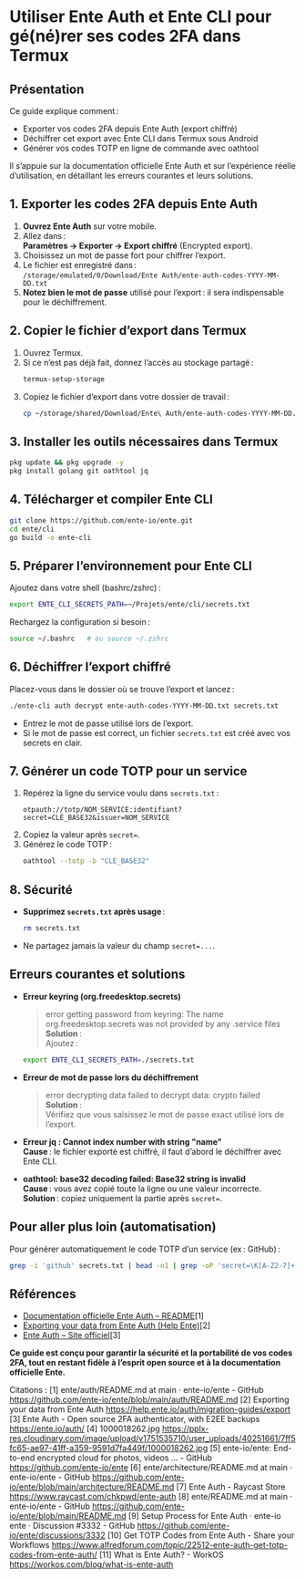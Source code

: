 # Utiliser Ente Auth et Ente CLI pour gé(né)rer ses codes 2FA dans Termux

## Présentation

Ce guide explique comment :
- Exporter vos codes 2FA depuis Ente Auth (export chiffré)
- Déchiffrer cet export avec Ente CLI dans Termux sous Android
- Générer vos codes TOTP en ligne de commande avec oathtool

Il s’appuie sur la documentation officielle Ente Auth et sur l’expérience réelle d’utilisation, en détaillant les erreurs courantes et leurs solutions.

## 1. Exporter les codes 2FA depuis Ente Auth

1. **Ouvrez Ente Auth** sur votre mobile.
2. Allez dans :  
   **Paramètres → Exporter → Export chiffré** (Encrypted export).
3. Choisissez un mot de passe fort pour chiffrer l’export.
4. Le fichier est enregistré dans :  
   `/storage/emulated/0/Download/Ente Auth/ente-auth-codes-YYYY-MM-DD.txt`
5. **Notez bien le mot de passe** utilisé pour l’export : il sera indispensable pour le déchiffrement.

## 2. Copier le fichier d’export dans Termux

1. Ouvrez Termux.
2. Si ce n’est pas déjà fait, donnez l’accès au stockage partagé :
   ```sh
   termux-setup-storage
   ```
3. Copiez le fichier d’export dans votre dossier de travail :
   ```sh
   cp ~/storage/shared/Download/Ente\ Auth/ente-auth-codes-YYYY-MM-DD.txt ~/Projets/ente/cli/
   ```

## 3. Installer les outils nécessaires dans Termux

```sh
pkg update && pkg upgrade -y
pkg install golang git oathtool jq
```

## 4. Télécharger et compiler Ente CLI

```sh
git clone https://github.com/ente-io/ente.git
cd ente/cli
go build -o ente-cli
```

## 5. Préparer l’environnement pour Ente CLI

Ajoutez dans votre shell (bashrc/zshrc) :
```sh
export ENTE_CLI_SECRETS_PATH=~/Projets/ente/cli/secrets.txt
```
Rechargez la configuration si besoin :
```sh
source ~/.bashrc   # ou source ~/.zshrc
```

## 6. Déchiffrer l’export chiffré

Placez-vous dans le dossier où se trouve l’export et lancez :
```sh
./ente-cli auth decrypt ente-auth-codes-YYYY-MM-DD.txt secrets.txt
```
- Entrez le mot de passe utilisé lors de l’export.
- Si le mot de passe est correct, un fichier `secrets.txt` est créé avec vos secrets en clair.

## 7. Générer un code TOTP pour un service

1. Repérez la ligne du service voulu dans `secrets.txt` :
   ```
   otpauth://totp/NOM_SERVICE:identifiant?secret=CLÉ_BASE32&issuer=NOM_SERVICE
   ```
2. Copiez la valeur après `secret=`.
3. Générez le code TOTP :
   ```sh
   oathtool --totp -b "CLÉ_BASE32"
   ```

## 8. Sécurité

- **Supprimez `secrets.txt` après usage** :
  ```sh
  rm secrets.txt
  ```
- Ne partagez jamais la valeur du champ `secret=...`.

## Erreurs courantes et solutions

- **Erreur keyring (org.freedesktop.secrets)**  
  > error getting password from keyring: The name org.freedesktop.secrets was not provided by any .service files  
  **Solution** :  
  Ajoutez :  
  ```sh
  export ENTE_CLI_SECRETS_PATH=./secrets.txt
  ```

- **Erreur de mot de passe lors du déchiffrement**  
  > error decrypting data failed to decrypt data: crypto failed  
  **Solution** :  
  Vérifiez que vous saisissez le mot de passe exact utilisé lors de l’export.

- **Erreur jq : Cannot index number with string "name"**  
  **Cause** : le fichier exporté est chiffré, il faut d’abord le déchiffrer avec Ente CLI.

- **oathtool: base32 decoding failed: Base32 string is invalid**  
  **Cause** : vous avez copié toute la ligne ou une valeur incorrecte.  
  **Solution** : copiez uniquement la partie après `secret=`.

## Pour aller plus loin (automatisation)

Pour générer automatiquement le code TOTP d’un service (ex : GitHub) :
```sh
grep -i 'github' secrets.txt | head -n1 | grep -oP 'secret=\K[A-Z2-7]+' | xargs -I{} oathtool --totp -b {}
```

## Références

- [Documentation officielle Ente Auth – README](https://github.com/ente-io/ente/blob/main/auth/README.md)[1]
- [Exporting your data from Ente Auth (Help Ente)](https://help.ente.io/auth/migration-guides/export)[2]
- [Ente Auth – Site officiel](https://ente.io/auth/)[3]

**Ce guide est conçu pour garantir la sécurité et la portabilité de vos codes 2FA, tout en restant fidèle à l’esprit open source et à la documentation officielle Ente.**

Citations :
[1] ente/auth/README.md at main · ente-io/ente - GitHub https://github.com/ente-io/ente/blob/main/auth/README.md
[2] Exporting your data from Ente Auth https://help.ente.io/auth/migration-guides/export
[3] Ente Auth - Open source 2FA authenticator, with E2EE backups https://ente.io/auth/
[4] 1000018262.jpg https://pplx-res.cloudinary.com/image/upload/v1751535710/user_uploads/40251661/7ff5fc65-ae97-41ff-a359-9591d7fa449f/1000018262.jpg
[5] ente-io/ente: End-to-end encrypted cloud for photos, videos ... - GitHub https://github.com/ente-io/ente
[6] ente/architecture/README.md at main · ente-io/ente - GitHub https://github.com/ente-io/ente/blob/main/architecture/README.md
[7] Ente Auth - Raycast Store https://www.raycast.com/chkpwd/ente-auth
[8] ente/README.md at main · ente-io/ente - GitHub https://github.com/ente-io/ente/blob/main/README.md
[9] Setup Process for Ente Auth · ente-io ente · Discussion #3332 - GitHub https://github.com/ente-io/ente/discussions/3332
[10] Get TOTP Codes from Ente Auth - Share your Workflows https://www.alfredforum.com/topic/22512-ente-auth-get-totp-codes-from-ente-auth/
[11] What is Ente Auth? - WorkOS https://workos.com/blog/what-is-ente-auth
